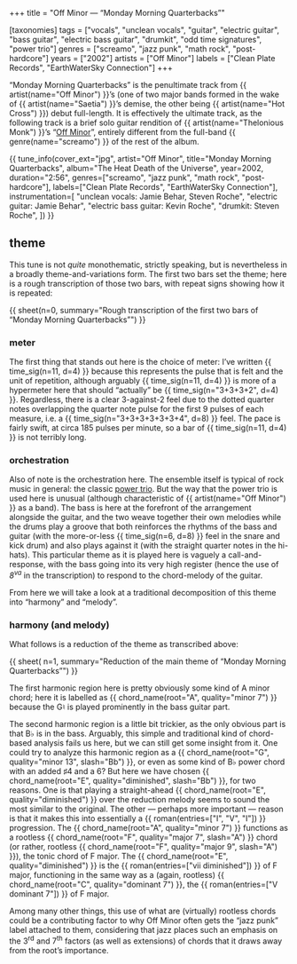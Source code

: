 +++
title = "Off Minor — “Monday Morning Quarterbacks”"

[taxonomies]
tags = ["vocals", "unclean vocals", "guitar", "electric guitar", "bass guitar",
        "electric bass guitar", "drumkit", "odd time signatures", "power trio"]
genres = ["screamo", "jazz punk", "math rock", "post-hardcore"]
years = ["2002"]
artists = ["Off Minor"]
labels = ["Clean Plate Records", "EarthWaterSky Connection"]
+++

&ldquo;Monday Morning Quarterbacks&rdquo; is the penultimate track from {{
artist(name="Off Minor") }}&rsquo;s (one of two major bands formed in the wake
of {{ artist(name="Saetia") }}&rsquo;s demise, the other being {{
artist(name="Hot Cross") }}) debut full-length. It is effectively the ultimate
track, as the following track is a brief solo guitar rendition of {{
artist(name="Thelonious Monk") }}&rsquo;s &ldquo;[Off Minor][off-minor]&rdquo;,
entirely different from the full-band {{ genre(name="screamo") }} of the rest
of the album.

<!-- more -->

{{ tune_info(cover_ext="jpg",
             artist="Off Minor",
             title="Monday Morning Quarterbacks",
             album="The Heat Death of the Universe",
             year=2002,
             duration="2:56",
             genres=["screamo", "jazz punk", "math rock", "post-hardcore"],
             labels=["Clean Plate Records", "EarthWaterSky Connection"],
             instrumentation=[
                 "unclean vocals: Jamie Behar, Steven Roche",
                 "electric guitar: Jamie Behar",
                 "electric bass guitar: Kevin Roche",
                 "drumkit: Steven Roche",
             ]) }}

## theme

This tune is not _quite_ monothematic, strictly speaking, but is nevertheless
in a broadly theme-and-variations form. The first two bars set the theme; here
is a rough transcription of those two bars, with repeat signs showing how it is
repeated:

{{ sheet(n=0, summary="Rough transcription of the first two bars of “Monday Morning Quarterbacks”") }}

### meter

The first thing that stands out here is the choice of meter: I&rsquo;ve written
{{ time_sig(n=11, d=4) }} because this represents the pulse that is felt and
the unit of repetition, although arguably {{ time_sig(n=11, d=4) }} is more of
a hypermeter here that should &ldquo;actually&rdquo; be {{
time_sig(n="3+3+3+2", d=4) }}. Regardless, there is a clear 3-against-2 feel
due to the dotted quarter notes overlapping the quarter note pulse for the
first 9 pulses of each measure, i\.e. a {{ time_sig(n="3+3+3+3+3+3+4", d=8) }}
feel. The pace is fairly swift, at circa 185 pulses per minute, so a bar of {{
time_sig(n=11, d=4) }} is not terribly long.

### orchestration

Also of note is the orchestration here. The ensemble itself is typical of rock
music in general: the classic [power
trio](https://en.wikipedia.org/wiki/Power_trio). But the way that the power
trio is used here is unusual (although characteristic of
{{ artist(name="Off Minor") }} as a band). The bass is here at the forefront of
the arrangement alongside the guitar, and the two weave together their own
melodies while the drums play a groove that both reinforces the rhythms of the
bass and guitar (with the more-or-less {{ time_sig(n=6, d=8) }} feel in the
snare and kick drum) and also plays against it (with the straight quarter notes
in the hi-hats). This particular theme as it is played here is vaguely a
call-and-response, with the bass going into its very high register (hence the
use of <i class="serif">8<sup>va</sup></i> in the transcription) to respond to
the chord-melody of the guitar.

From here we will take a look at a traditional decomposition of this theme into
&ldquo;harmony&rdquo; and &ldquo;melody&rdquo;.

### harmony (and melody)

What follows is a reduction of the theme as transcribed above:

{{ sheet(
    n=1,
    summary="Reduction of the main theme of “Monday Morning Quarterbacks”")
}}

The first harmonic region here is pretty obviously some kind of A minor chord;
here it is labelled as {{ chord_name(root="A", quality="minor 7") }} because
the G&natural; is played prominently in the bass guitar part.

The second harmonic region is a little bit trickier, as the only obvious part
is that B&flat; is in the bass. Arguably, this simple and traditional kind
of chord-based analysis fails us here, but we can still get some insight from
it. One could try to analyze this harmonic region as a {{ chord_name(root="G",
quality="minor 13", slash="Bb") }}, or even as some
kind of B&flat; power chord with an added &sharp;4 and a 6? But here we
have chosen {{ chord_name(root="E", quality="diminished", slash="Bb") }}, for
two reasons. One is that playing a
straight-ahead {{ chord_name(root="E", quality="diminished") }} over the
reduction melody seems to sound the most similar to the original. The other
&mdash; perhaps more important &mdash; reason is that it makes this into
essentially a {{ roman(entries=["I", "V", "I"]) }} progression. The {{
chord_name(root="A", quality="minor 7") }} functions as a rootless {{
chord_name(root="F", quality="major 7", slash="A") }} chord (or rather,
rootless {{ chord_name(root="F", quality="major 9", slash="A") }}), the tonic
chord of F major. The {{ chord_name(root="E", quality="diminished") }} is the
{{ roman(entries=["vii diminished"]) }} of F major, functioning in the same way
as a (again, rootless) {{ chord_name(root="C", quality="dominant 7") }}, the {{
roman(entries=["V dominant 7"]) }} of F major.

Among many other things, this use of what are (virtually) rootless chords could
be a contributing factor to why Off Minor often gets the &ldquo;jazz
punk&rdquo; label attached to them, considering that jazz places such an
emphasis on the 3<sup>rd</sup> and 7<sup>th</sup> factors (as well as
extensions) of chords that it draws away from the root&rsquo;s importance.

[off-minor]: https://en.wikipedia.org/wiki/List_of_compositions_by_Thelonious_Monk#Off_Minor
